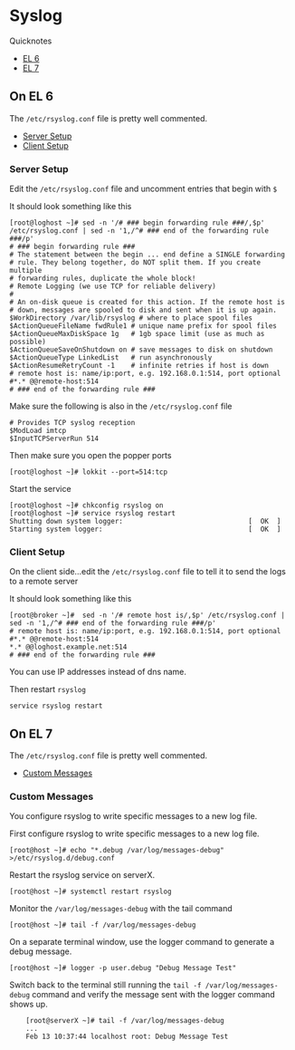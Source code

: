 # Syslog

Quicknotes

* [EL 6](#on-el-6)
* [EL 7](#on-el-7)

## On EL 6

The `/etc/rsyslog.conf` file is pretty well commented.

* [Server Setup](#server-setup)
* [Client Setup](#client-setup)


### Server Setup

Edit the `/etc/rsyslog.conf` file and uncomment entries that begin with `$`

It should look something like this

```
[root@loghost ~]# sed -n '/# ### begin forwarding rule ###/,$p' /etc/rsyslog.conf | sed -n '1,/^# ### end of the forwarding rule ###/p'
# ### begin forwarding rule ###
# The statement between the begin ... end define a SINGLE forwarding
# rule. They belong together, do NOT split them. If you create multiple
# forwarding rules, duplicate the whole block!
# Remote Logging (we use TCP for reliable delivery)
#
# An on-disk queue is created for this action. If the remote host is
# down, messages are spooled to disk and sent when it is up again.
$WorkDirectory /var/lib/rsyslog # where to place spool files
$ActionQueueFileName fwdRule1 # unique name prefix for spool files
$ActionQueueMaxDiskSpace 1g   # 1gb space limit (use as much as possible)
$ActionQueueSaveOnShutdown on # save messages to disk on shutdown
$ActionQueueType LinkedList   # run asynchronously
$ActionResumeRetryCount -1    # infinite retries if host is down
# remote host is: name/ip:port, e.g. 192.168.0.1:514, port optional
#*.* @@remote-host:514
# ### end of the forwarding rule ###
```

Make sure the following is also in the `/etc/rsyslog.conf` file

```
# Provides TCP syslog reception
$ModLoad imtcp
$InputTCPServerRun 514
```

Then make sure you open the popper ports

```
[root@loghost ~]# lokkit --port=514:tcp
```

Start the service

```
[root@loghost ~]# chkconfig rsyslog on
[root@loghost ~]# service rsyslog restart
Shutting down system logger:                               [  OK  ]
Starting system logger:                                    [  OK  ]
```

### Client Setup

On the client side...edit the `/etc/rsyslog.conf` file to tell it to send the logs to a remote server

It should look something like this

```
[root@broker ~]#  sed -n '/# remote host is/,$p' /etc/rsyslog.conf | sed -n '1,/^# ### end of the forwarding rule ###/p'
# remote host is: name/ip:port, e.g. 192.168.0.1:514, port optional
#*.* @@remote-host:514
*.* @@loghost.example.net:514
# ### end of the forwarding rule ###
```

You can use IP addresses instead of dns name.

Then restart `rsyslog`

```
service rsyslog restart
```

## On EL 7

The `/etc/rsyslog.conf` file is pretty well commented.

* [Custom Messages](#custom-messages)


### Custom Messages

You configure rsyslog to write specific messages to a new log file. 

First configure rsyslog to write specific messages to a new log file. 

```
[root@host ~]# echo "*.debug /var/log/messages-debug" >/etc/rsyslog.d/debug.conf
```

Restart the rsyslog service on serverX.

```
[root@host ~]# systemctl restart rsyslog
```


Monitor the `/var/log/messages-debug` with the tail command

```
[root@host ~]# tail -f /var/log/messages-debug
```

On a separate terminal window, use the logger command to generate a debug message.

```
[root@host ~]# logger -p user.debug "Debug Message Test"
```

Switch back to the terminal still running the `tail -f /var/log/messages-debug` command and verify the message sent with the logger command shows up.

```
    [root@serverX ~]# tail -f /var/log/messages-debug
    ...
    Feb 13 10:37:44 localhost root: Debug Message Test
```
